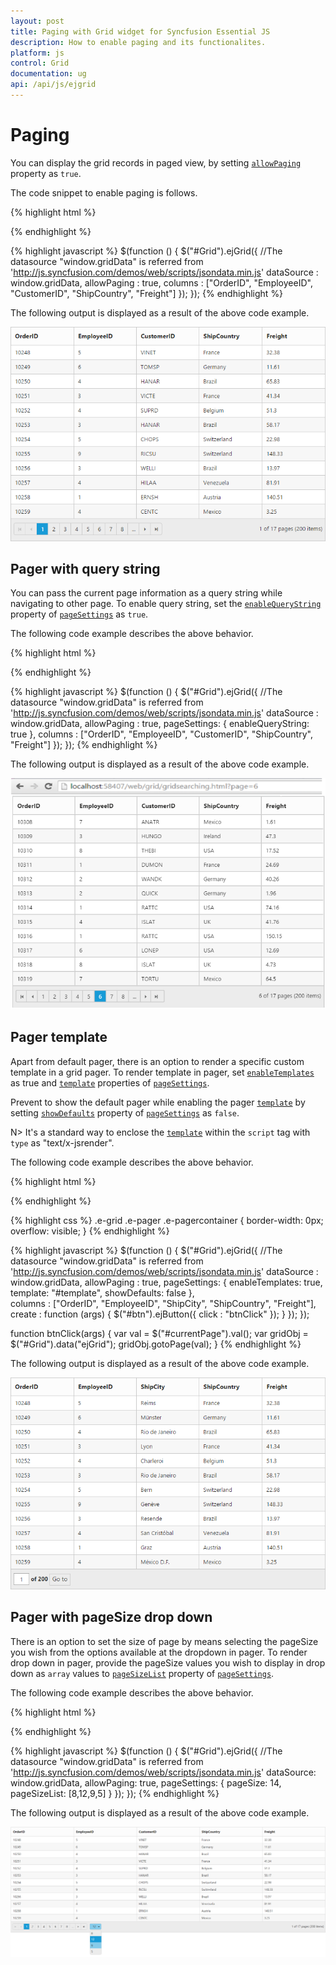 ```yaml
---
layout: post
title: Paging with Grid widget for Syncfusion Essential JS
description: How to enable paging and its functionalites.
platform: js
control: Grid
documentation: ug
api: /api/js/ejgrid
--- 
```

# Paging

You can display the grid records in paged view, by setting [`allowPaging`](https://help.syncfusion.com/api/js/ejgrid#members:allowpaging "allowPaging") property as `true`. 

The code snippet to enable paging is follows.

{% highlight html %}
<div id="Grid"></div>
{% endhighlight %}

{% highlight javascript %}
$(function () {
	$("#Grid").ejGrid({
		//The datasource "window.gridData" is referred from 'http://js.syncfusion.com/demos/web/scripts/jsondata.min.js'
		dataSource : window.gridData,
		allowPaging : true,
		columns : ["OrderID", "EmployeeID", "CustomerID", "ShipCountry", "Freight"]
	});
});
{% endhighlight %}

The following output is displayed as a result of the above code example.

![](paging_images/paging_img1.png)


## Pager with query string

You can pass the current page information as a query string while navigating to other page. To enable query string, set the [`enableQueryString`](https://help.syncfusion.com/api/js/ejgrid#members:pagesettings-enablequerystring "enableQueryString") property of [`pageSettings`](https://help.syncfusion.com/api/js/ejgrid#members:pagesettings "pageSettings") as `true`.

The following code example describes the above behavior.

{% highlight html %}
<div id="Grid"></div>
{% endhighlight %}

{% highlight javascript %}
$(function () {
	$("#Grid").ejGrid({
		//The datasource "window.gridData" is referred from 'http://js.syncfusion.com/demos/web/scripts/jsondata.min.js'
		dataSource : window.gridData,
		allowPaging : true,
		pageSettings: { enableQueryString: true },
		columns : ["OrderID", "EmployeeID", "CustomerID", "ShipCountry", "Freight"]
	});
});
{% endhighlight %}

The following output is displayed as a result of the above code example.

![](paging_images/paging_img2.png)


## Pager template

Apart from default pager, there is an option to render a specific custom template in a grid pager. To render template in pager, set [`enableTemplates`](https://help.syncfusion.com/api/js/ejgrid#members:pagesettings-enabletemplates "enableTemplates") as true and [`template`](https://help.syncfusion.com/api/js/ejgrid#members:pagesettings-template "template") properties of [`pageSettings`](https://help.syncfusion.com/api/js/ejgrid#members:pagesettings "pageSettings").

Prevent to show the default pager while enabling the pager [`template`](https://help.syncfusion.com/api/js/ejgrid#members:pagesettings-template "template") by setting [`showDefaults`](https://help.syncfusion.com/api/js/ejgrid#members:pagesettings-showdefaults "showDefaults") property of [`pageSettings`](https://help.syncfusion.com/api/js/ejgrid#members:pagesettings "pageSettings") as `false`.

N> It's a standard way to enclose the [`template`](https://help.syncfusion.com/api/js/ejgrid#members:pagesettings-template "template") within the `script` tag with `type` as "text/x-jsrender".

The following code example describes the above behavior.

{% highlight html %}
<div id="Grid"></div>
<script id="template" type="text/x-jsrender">
<input id="currentPage" type="text" style="text-align: center; width: 32px; height: 21px; background: white;" value="1" />
<label>of 200</label>
<button id="btn">Go to</button>
</script>
{% endhighlight %}

{% highlight css %}
.e-grid .e-pager .e-pagercontainer {
	border-width: 0px;
	overflow: visible;
}
{% endhighlight %}

{% highlight javascript %}
$(function () {
	$("#Grid").ejGrid({
		//The datasource "window.gridData" is referred from 'http://js.syncfusion.com/demos/web/scripts/jsondata.min.js'
		dataSource : window.gridData,
		allowPaging : true,
		pageSettings: { enableTemplates: true, template: "#template", showDefaults: false },  
		columns : ["OrderID", "EmployeeID", "ShipCity", "ShipCountry", "Freight"],
		create : function (args) {
			$("#btn").ejButton({
				click : "btnClick"
			});
		}
	});
});

function btnClick(args) {
	var val = $("#currentPage").val();
	var gridObj = $("#Grid").data("ejGrid");
	gridObj.gotoPage(val);
}
{% endhighlight %}

The following output is displayed as a result of the above code example.

![](paging_images/paging_img3.png)


## Pager with pageSize drop down

There is an option to set the size of page by means selecting the pageSize you wish from the options available at the dropdown in pager. To render drop down in pager, provide the pageSize values you wish to display in drop down as `array` values to [`pageSizeList`](https://help.syncfusion.com/api/js/ejgrid#members:pagesettings-pagesizelist "pageSizeList") property of [`pageSettings`](https://help.syncfusion.com/api/js/ejgrid#members:pagesettings "pageSettings").

The following code example describes the above behavior.

{% highlight html %}
<div id="Grid"></div>
{% endhighlight %}

{% highlight javascript %}
$(function () {
	$("#Grid").ejGrid({
		//The datasource "window.gridData" is referred from 'http://js.syncfusion.com/demos/web/scripts/jsondata.min.js'
        dataSource: window.gridData,
        allowPaging: true,
        pageSettings: { pageSize: 14, pageSizeList: [8,12,9,5] }
    });
});
{% endhighlight %}

The following output is displayed as a result of the above code example.

![](paging_images/paging_img4.png)

